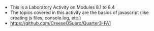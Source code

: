 - This is a Laboratory Activity on Modules 8.1 to 8.4
- The topics covered in this activity are the basics of javascript (like creating js files, console.log, etc.) 
- https://github.com/CreeseOSuero/Quarter3-FA1

